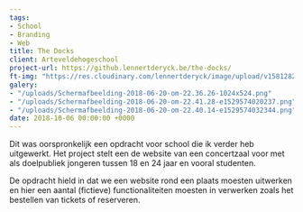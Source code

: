 ```yaml
---
tags:
- School
- Branding
- Web
title: The Docks
client: Arteveldehogeschool
project-url: https://github.lennertderyck.be/the-docks/
ft-img: "https://res.cloudinary.com/lennertderyck/image/upload/v1581282825/MV5BZDI4YTQzOTktYTgzNC00ZmE4LWFlNmQtZTQwYmRkZmRhYWIzXkEyXkFqcGdeQXVyNTI5NjIyMw_._V1__oewbtm.jpg"
galery:
- "/uploads/Schermafbeelding-2018-06-20-om-22.36.26-1024x524.png"
- "/uploads/Schermafbeelding-2018-06-20-om-22.41.28-e1529574020237.png"
- "/uploads/Schermafbeelding-2018-06-20-om-22.40.14-e1529574032344.png"
date: 2018-10-06 00:00:00 +0000
---
```

Dit was oorspronkelijk een opdracht voor school die ik verder heb uitgewerkt. Het project stelt een de website van een concertzaal voor met als doelpubliek jongeren tussen 18 en 24 jaar en vooral studenten.

De opdracht hield in dat we een website rond een plaats moesten uitwerken en hier een aantal (fictieve) functionaliteiten moesten in verwerken zoals het bestellen van tickets of reserveren.